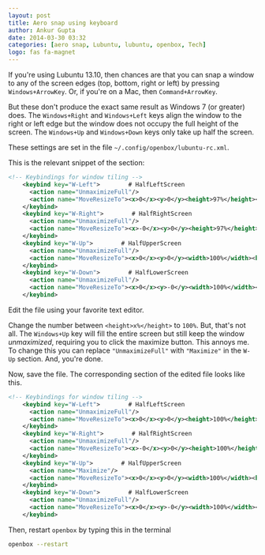 ```yaml
---
layout: post
title: Aero snap using keyboard
author: Ankur Gupta
date: 2014-03-30 03:32
categories: [aero snap, Lubuntu, lubuntu, openbox, Tech]
logo: fas fa-magnet
---
```


If you're using Lubuntu 13.10, then chances are that you can snap a window to
any of the screen edges (top, bottom, right or left) by pressing
`Windows+ArrowKey`. Or, if you're on a Mac, then `Command+ArrowKey`.



But these don't produce the exact same result as Windows 7 (or greater) does. The
`Windows+Right` and `Windows+Left` keys
align the window to the right or left edge but the window does not occupy the full height of the screen. The `Windows+Up` and `Windows+Down` keys only take up half the screen.
<br/>

These settings are set in the file `~/.config/openbox/lubuntu-rc.xml`.

This is the relevant snippet of the section:

```xml
<!-- Keybindings for window tiling -->
    <keybind key="W-Left">        # HalfLeftScreen
      <action name="UnmaximizeFull"/>
      <action name="MoveResizeTo"><x>0</x><y>0</y><height>97%</height><width>50%</width></action>
    </keybind>
    <keybind key="W-Right">        # HalfRightScreen
      <action name="UnmaximizeFull"/>
      <action name="MoveResizeTo"><x>-0</x><y>0</y><height>97%</height><width>50%</width></action>
    </keybind>
    <keybind key="W-Up">        # HalfUpperScreen
      <action name="UnmaximizeFull"/>
      <action name="MoveResizeTo"><x>0</x><y>0</y><width>100%</width><height>50%</height></action>
    </keybind>
    <keybind key="W-Down">        # HalfLowerScreen
      <action name="UnmaximizeFull"/>
      <action name="MoveResizeTo"><x>0</x><y>-0</y><width>100%</width><height>50%</height></action>
    </keybind>
```

Edit the file using your favorite text editor.

Change the number between `<height>x%</height>` to `100%`. But, that's not all.
The `Windows+Up` key will fill the entire screen but still keep the window
<em>unmaximized</em>, requiring you to click the maximize button.
This annoys me. To change this you can replace `"UnmaximizeFull"` with `"Maximize"` in
the `W-Up` section. And, you're done.

Now, save the file. The corresponding section of the edited file looks like this.

```xml
<!-- Keybindings for window tiling -->
    <keybind key="W-Left">        # HalfLeftScreen
      <action name="UnmaximizeFull"/>
      <action name="MoveResizeTo"><x>0</x><y>0</y><height>100%</height><width>50%</width></action>
    </keybind>
    <keybind key="W-Right">        # HalfRightScreen
      <action name="UnmaximizeFull"/>
      <action name="MoveResizeTo"><x>-0</x><y>0</y><height>100%</height><width>50%</width></action>
    </keybind>
    <keybind key="W-Up">        # HalfUpperScreen
      <action name="Maximize"/>
      <action name="MoveResizeTo"><x>0</x><y>0</y><width>100%</width><height>100%</height></action>
    </keybind>
    <keybind key="W-Down">        # HalfLowerScreen
      <action name="UnmaximizeFull"/>
      <action name="MoveResizeTo"><x>0</x><y>-0</y><width>100%</width><height>50%</height></action>
    </keybind>
```


Then, restart `openbox` by typing this in the terminal

```bash
openbox --restart
```
